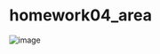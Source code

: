 # homework04_area
![image](https://user-images.githubusercontent.com/82753689/226512065-f80245d0-50a8-4041-8ff9-ba540196860b.png)
